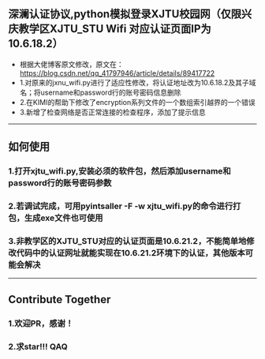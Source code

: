 ## 深澜认证协议,python模拟登录XJTU校园网（仅限兴庆教学区XJTU_STU Wifi 对应认证页面IP为10.6.18.2）

- 根据大佬博客原文修改，原文在：https://blog.csdn.net/qq_41797946/article/details/89417722
- 1.对原来的jxnu_wifi.py进行了适应性修改，将认证地址改为10.6.18.2及其子域名；将username和password行的账号密码信息删除
- 2.在KIMI的帮助下修改了encryption系列文件的一个数组索引越界的一个错误
- 3.新增了检查网络是否正常连接的检查程序，添加了提示信息

---

## 如何使用

### 1.打开xjtu_wifi.py,安装必须的软件包，然后添加username和password行的账号密码参数

### 2.若调试完成，可用pyintsaller -F -w xjtu_wifi.py的命令进行打包，生成exe文件也可使用

### 3.非教学区的XJTU_STU对应的认证页面是10.6.21.2，不能简单地修改代码中的认证网址就能实现在10.6.21.2环境下的认证，其他版本可能会解决

---

## Contribute Together

### 1.欢迎PR，感谢！

### 2.求star!!! QAQ
